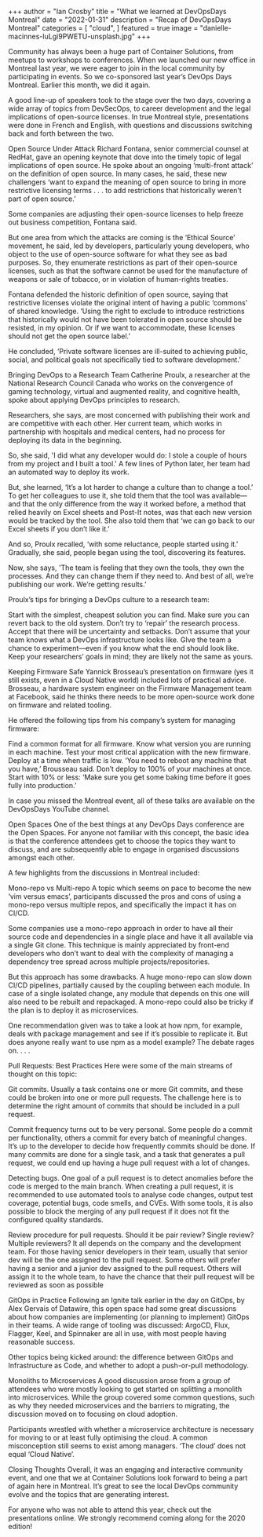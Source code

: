 +++
author = "Ian Crosby"
title = "What we learned at DevOpsDays Montreal"
date = "2022-01-31"
description = "Recap of DevOpsDays Montreal"
categories = [
    "cloud",
]
featured = true
image = "danielle-macinnes-IuLgi9PWETU-unsplash.jpg"
+++

Community has always been a huge part of Container Solutions, from meetups to workshops to conferences. When we launched our new office in Montreal last year, we were eager to join in the local community by participating in events. So we co-sponsored last year’s DevOps Days Montreal. Earlier this month, we did it again. 


A good line-up of speakers took to the stage over the two days, covering a wide array of topics from DevSecOps, to career development and the legal implications of open-source licenses. In true Montreal style, presentations were done in French and English, with questions and discussions switching back and forth between the two.


Open Source Under Attack
Richard Fontana, senior commercial counsel at RedHat, gave an opening keynote that dove into the timely topic of legal implications of open source. He spoke about an ongoing ‘multi-front attack’ on the definition of open source. In many cases, he said, these new challengers ‘want to expand the meaning of open source to bring in more restrictive licensing terms . . . to add restrictions that historically weren’t part of open source.’

Some companies are adjusting their open-source licenses to help freeze out business competition, Fontana said.

But one area from which the attacks are coming is the ‘Ethical Source’ movement, he said, led by developers, particularly young developers, who object to the use of open-source software for what they see as bad purposes. So, they enumerate restrictions as part of their open-source licenses, such as that the software cannot be used for the manufacture of weapons or sale of tobacco, or in violation of human-rights treaties.

Fontana defended the historic definition of open source, saying that restrictive licenses violate the original intent of having a public ‘commons’ of shared knowledge. ‘Using the right to exclude to introduce restrictions that historically would not have been tolerated in open source should be resisted, in my opinion. Or if we want to accommodate, these licenses should not get the open source label.’

He concluded, ‘Private software licenses are ill-suited to achieving public, social, and political goals not specifically tied to software development.’


Bringing DevOps to a Research Team
Catherine Proulx, a researcher at the National Research Council Canada who works on the convergence of gaming technology, virtual and augmented reality, and cognitive health, spoke about applying DevOps principles to research.


Researchers, she says, are most concerned with publishing their work and are competitive with each other. Her current team, which works in partnership with hospitals and medical centers, had no process for deploying its data in the beginning.

So, she said, 'I did what any developer would do: I stole a couple of hours from my project and I built a tool.' A few lines of Python later, her team had an automated way to deploy its work.

But, she learned, ‘It’s a lot harder to change a culture than to change a tool.’ To get her colleagues to use it, she told them that the tool was available—and that the only difference from the way it worked before, a method that relied heavily on Excel sheets and Post-It notes, was that each new version would be tracked by the tool. She also told them that ‘we can go back to our Excel sheets if you don’t like it.’

And so, Proulx recalled, ‘with some reluctance, people started using it.’ Gradually, she said, people began using the tool, discovering its features.

Now, she says, 'The team is feeling that they own the tools, they own the processes. And they can change them if they need to. And best of all, we’re publishing our work. We’re getting results.’

Proulx’s tips for bringing a DevOps culture to a research team:

Start with the simplest, cheapest solution you can find.
Make sure you can revert back to the old system.
Don’t try to ‘repair’ the research process.
Accept that there will be uncertainty and setbacks.
Don’t assume that your team knows what a DevOps infrastructure looks like.
GIve the team a chance to experiment—even if you know what the end should look like.
Keep your researchers’ goals in mind; they are likely not the same as yours.
 


Keeping Firmware Safe
Yannick Brosseau’s presentation on firmware (yes it still exists, even in a Cloud Native world) included lots of practical advice. Brosseau, a hardware system engineer on the Firmware Management team at Facebook, said he thinks there needs to be more open-source work done on firmware and related tooling.

He offered the following tips from his company’s system for managing firmware:

Find a common format for all firmware.
Know what version you are running in each machine.
Test your most critical application with the new firmware.
Deploy at a time when traffic is low. ‘You need to reboot any machine that you have,’ Brousseau said.
Don’t deploy to 100% of your machines at once. Start with 10% or less: ‘Make sure you get some baking time before it goes fully into production.’
 


 

In case you missed the Montreal event, all of these talks are available on the DevOpsDays YouTube channel.

Open Spaces
One of the best things at any DevOps Days conference are the Open Spaces. For anyone not familiar with this concept, the basic idea is that the conference attendees get to choose the topics they want to discuss, and are subsequently able to engage in organised discussions amongst each other.


A few highlights from the discussions in Montreal included:

Mono-repo vs Multi-repo
A topic which seems on pace to become the new ‘vim versus emacs’, participants discussed the pros and cons of using a mono-repo versus multiple repos, and specifically the impact it has on CI/CD.

Some companies use a mono-repo approach in order to have all their source code and dependencies in a single place and have it all available via a single Git clone. This technique is mainly appreciated by front-end developers who don’t want to deal with the complexity of managing a dependency tree spread across multiple projects/repositories.

But this approach has some drawbacks. A huge mono-repo can slow down CI/CD pipelines, partially caused by the coupling between each module. In case of a single isolated change, any module that depends on this one will also need to be rebuilt and repackaged. A mono-repo could also be tricky if the plan is to deploy it as microservices.

One recommendation given was to take a look at how npm, for example, deals with package management and see if it’s possible to replicate it. But does anyone really want to use npm as a model example? The debate rages on. . . .

Pull Requests: Best Practices
Here were some of the main streams of thought on this topic:

Git commits. Usually a task contains one or more Git commits, and these could be broken into one or more pull requests. The challenge here is to determine the right amount of commits that should be included in a pull request.

Commit frequency turns out to be very personal. Some people do a commit per functionality, others a commit for every batch of meaningful changes. It’s up to the developer to decide how frequently commits should be done. If many commits are done for a single task, and a task that generates a pull request, we could end up having a huge pull request with a lot of changes.

Detecting bugs. One goal of a pull request is to detect anomalies before the code is merged to the main branch. When creating a pull request, it is recommended to use automated tools to analyse code changes, output test coverage, potential bugs, code smells, and CVEs. With some tools, it is also possible to block the merging of any pull request if it does not fit the configured quality standards.

Review procedure for pull requests. Should it be pair review? Single review? Multiple reviewers? It all depends on the company and the development team. For those having senior developers in their team, usually that senior dev will be the one assigned to the pull request. Some others will prefer having a senior and a junior dev assigned to the pull request. Others will assign it to the whole team, to have the chance that their pull request will be reviewed as soon as possible

GitOps in Practice
Following an Ignite talk earlier in the day on GitOps, by Alex Gervais of Datawire, this open space had some great discussions about how companies are implementing (or planning to implement) GitOps in their teams. A wide range of tooling was discussed: ArgoCD, Flux, Flagger, Keel, and Spinnaker are all in use, with most people having reasonable success.

Other topics being kicked around: the difference between GitOps and Infrastructure as Code, and whether to adopt a push-or-pull methodology.

Monoliths to Microservices
A good discussion arose from a group of attendees who were mostly looking to get started on splitting a monolith into microservices. While the group covered some common questions, such as why they needed microservices and the barriers to migrating, the discussion moved on to focusing on cloud adoption.

Participants wrestled with whether a microservice architecture is necessary for moving to or at least fully optimising the cloud. A common misconception still seems to exist among managers. ‘The cloud’ does not equal  ‘Cloud Native’.

Closing Thoughts
Overall, it was an engaging and interactive community event, and one that we at Container Solutions look forward to being a part of again here in Montreal. It’s great to see the local DevOps community evolve and the topics that are generating interest.

For anyone who was not able to attend this year, check out the presentations online. We strongly recommend coming along for the 2020 edition!